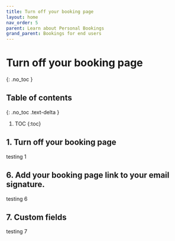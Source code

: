 ```yaml
---
title: Turn off your booking page
layout: home
nav_order: 5
parent: Learn about Personal Bookings
grand_parent: Bookings for end users
---
```

# Turn off your booking page
{: .no_toc }

## Table of contents
{: .no_toc .text-delta }

1. TOC
{:toc}


## 1. Turn off your booking page ##
testing 1



## 6. Add your booking page link to your email signature. ##
testing 6

## 7. Custom fields ##
testing 7
